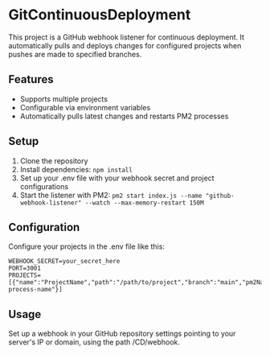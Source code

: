 # GitContinuousDeployment

This project is a GitHub webhook listener for continuous deployment. It automatically pulls and deploys changes for configured projects when pushes are made to specified branches.

## Features

- Supports multiple projects
- Configurable via environment variables
- Automatically pulls latest changes and restarts PM2 processes

## Setup

1. Clone the repository
2. Install dependencies: `npm install`
3. Set up your .env file with your webhook secret and project configurations
4. Start the listener with PM2: `pm2 start index.js --name "github-webhook-listener" --watch --max-memory-restart 150M`

## Configuration

Configure your projects in the .env file like this:

```
WEBHOOK_SECRET=your_secret_here
PORT=3001
PROJECTS=[{"name":"ProjectName","path":"/path/to/project","branch":"main","pm2Name":"pm2-process-name"}]
```

## Usage

Set up a webhook in your GitHub repository settings pointing to your server's IP or domain, using the path /CD/webhook.

